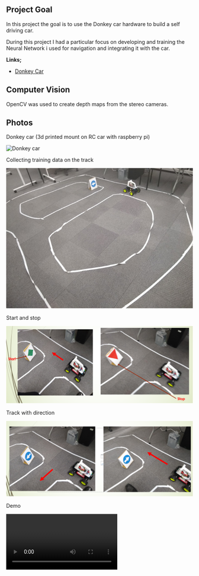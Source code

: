 ## Project Goal

In this project the goal is to use the Donkey car hardware to build a self driving car.

During this project I  had a particular focus on developing and training the Neural Network i used for navigation and integrating it with the car.

**Links;**
* [Donkey Car](https://github.com/wroscoe/donkey)


## Computer Vision

OpenCV was used to create depth maps from the stereo cameras.


## Photos

Donkey car (3d printed mount on RC car with raspberry pi)

![Donkey car](./docs/car.png)

Collecting training data on the track

![Donkey car](./docs/track.png)

Start and stop 

![Donkey car](./docs/start_stop.png)

Track with direction

![Donkey car](./docs/direction.png)

Demo

![Donkey car](./docs/demo.mp4)